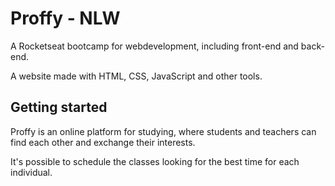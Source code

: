 
# Proffy - NLW 

A Rocketseat bootcamp for webdevelopment, including front-end and back-end. 

A website made with HTML, CSS, JavaScript and other tools. 

## Getting started

Proffy is an online platform for studying, where students and teachers can find each other and exchange their interests.

It's possible to schedule the classes looking for the best time for each individual.
